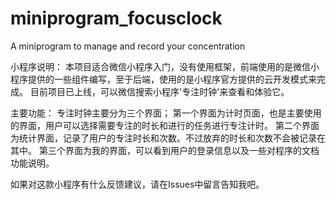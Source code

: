# miniprogram_focusclock
A miniprogram to manage and record your concentration

小程序说明：
本项目适合微信小程序入门，没有使用框架，前端使用的是微信小程序提供的一些组件编写，至于后端，使用的是小程序官方提供的云开发模式来完成。
目前项目已上线，可以微信搜索小程序'专注时钟'来查看和体验它。

主要功能：
专注时钟主要分为三个界面；
第一个界面为计时页面，也是主要使用的界面，用户可以选择需要专注的时长和进行的任务进行专注计时。
第二个界面为统计界面，记录了用户的专注时长和次数。不过放弃的时长和次数不会被记录在其中。
第三个界面为我的界面，可以看到用户的登录信息以及一些对程序的文档功能说明。


如果对这款小程序有什么反馈建议，请在Issues中留言告知我吧。



